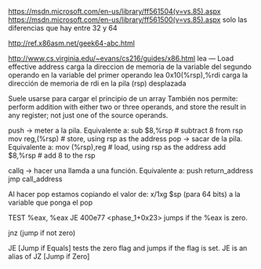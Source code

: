 https://msdn.microsoft.com/en-us/library/ff561504(v=vs.85).aspx
https://msdn.microsoft.com/en-us/library/ff561500(v=vs.85).aspx
  solo las diferencias que hay entre 32 y 64

http://ref.x86asm.net/geek64-abc.html


http://www.cs.virginia.edu/~evans/cs216/guides/x86.html
lea — Load effective address
  carga la direccion de memoria de la variable del segundo operando en la variable del primer operando
  lea    0x10(%rsp),%rdi
    carga la dirección de memoria de rdi en la pila (rsp) desplazada

  Suele usarse para cargar el principio de un array
  También nos permite:
    perform addition with either two or three operands, and
    store the result in any register; not just one of the source operands.


push -> meter a la pila. Equivalente a:
                                        sub  $8,%rsp        # subtract 8 from rsp
                                        mov  reg,(%rsp)     # store, using rsp as the address
pop -> sacar de la pila. Equivalente a:
                                        mov  (%rsp),reg     # load, using rsp as the address
                                        add  $8,%rsp        # add 8 to the rsp

callq -> hacer una llamda a una función. Equivalente a:
                                                        push return_address
                                                        jmp call_address


Al hacer pop estamos copiando el valor de:
x/1xg $sp  (para 64 bits)
a la variable que ponga el pop


TEST %eax, %eax
JE   400e77 <phase_1+0x23>
jumps if the %eax is zero.

jnz (jump if not zero)


JE [Jump if Equals] tests the zero flag and jumps if the flag is set. JE is an alias of JZ [Jump if Zero]
